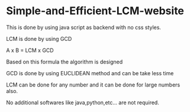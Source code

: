 # Simple-and-Efficient-LCM-website

This is done by using java script as backend with no css styles.

LCM is done by using GCD

A x B = LCM x GCD

Based on this formula the algorithm is designed

GCD is done by using EUCLIDEAN method and can be take less time

LCM can be done for any number and it can be done for large numbers also.

No additional softwares like java,python,etc... are not required.

